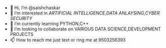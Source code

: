- 👋 Hi, I’m @saishchaskar
- 👀 I’m interested in *ARTIFICIAL INTELLIGENCE,DATA ANLAYSING,CYBER SECURITY*
- 🌱 I’m currently learning PYTHON,C++
- 💞️ I’m looking to collaborate on VARIOUS DATA SCIENCE,DEVELOPMENT PROJECTS
- 📫 How to reach me just text or ring me at 9503256393

<!---
saishchaskar/saishchaskar is a ✨ special ✨ repository because its `README.md` (this file) appears on your GitHub profile.
You can click the Preview link to take a look at your changes.
--->
